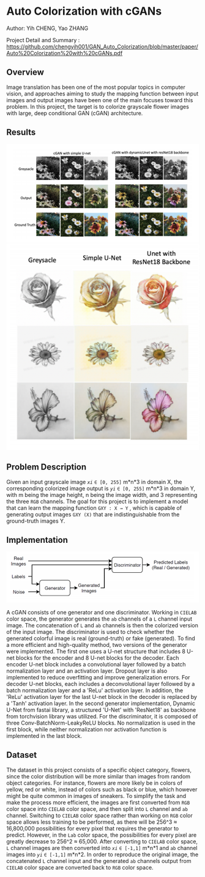 # Auto Colorization with cGANs
Author: Yih CHENG, Yao ZHANG

Project Detail and Summary : https://github.com/chengyih001/GAN_Auto_Colorization/blob/master/paper/Auto%20Colorization%20with%20cGANs.pdf

## Overview
Image translation has been one of the most popular topics in computer vision, and approaches aiming to study the mapping function between input images and output images have been one of the main focuses toward this problem. In this project, the target is to colorize grayscale flower images with large, deep conditional GAN (cGAN) architecture. 

## Results

<p float="left">
  <img src="./images/cGAN_output.png"/>
  <img src="./images/cGAN_sketch_output.png"/>
</p>

## Problem Description
Given an input grayscale image _`xi`_ `∈ [0, 255]` m\*n\*3 in domain X, the corresponding colorized image output is _`yi`_ `∈ [0, 255]` m\*n\*3 in domain Y, with m being the image height, n being the image width, and 3 representing the three `RGB` channels. The goal for this project is to implement a model that can learn the mapping function `GXY : X → Y` , which is capable of generating output images `GXY (X)` that are indistinguishable from the ground-truth images Y.

## Implementation

![](https://github.com/chengyih001/GAN_Auto_Colorization/blob/master/images/cGAN_structure.png?raw=true)

A cGAN consists of one generator and one discriminator. Working in `CIELAB` color space, the generator generates the `ab` channels of a `L` channel input image. The concatenation of `L` and `ab` channels is then the colorized version of the input image. The discriminator is used to check whether the generated colorful image is real (ground-truth) or fake (generated). To find a more efficient and high-quality method, two versions of the generator were implemented. The first one uses a U-net structure that includes 8 U-net blocks for the encoder and 8 U-net blocks for the decoder. Each encoder U-net block includes a convolutional layer followed by a batch normalization layer and an activation layer. Dropout layer is also implemented to reduce overfitting and improve generalization errors. For decoder U-net blocks, each includes a deconvolutional layer followed by a batch normalization layer and a 'ReLu' activation layer. In addition, the 'ReLu' activation layer for the last U-net block in the decoder is replaced by a 'Tanh' activation layer. In the second generator implementation, Dynamic U-Net from fastai library, a structured 'U-Net' with 'ResNet18' as backbone from torchvision library was utilized. For the discriminator, it is composed of three Conv-BatchNorm-LeakyReLU blocks. No normalization is used in the first block, while neither normalization nor activation function is implemented in the last block.

## Dataset
The dataset in this project consists of a specific object category, flowers, since the color distribution will be more similar than images from random object categories. For instance, flowers are more likely be in colors of yellow, red or white, instead of colors such as black or blue, which however might be quite common in images of sneakers. To simplify the task and make the process more efficient, the images are first converted from `RGB` color space into `CIELAB` color space, and then split into `L` channel and `ab` channel. Switching to `CIELAB` color space rather than working on `RGB` color space allows less training to be performed, as there will be 256^3 ≈ 16,800,000 possibilities for every pixel that requires the generator to predict. However, in the `Lab` color space, the possibilities for every pixel are greatly decrease to 256^2 ≈ 65,000. After converting to `CIELAB` color space, `L` channel images are then converted into _`xi`_ `∈ [-1,1]` m\*n\*1 and `ab` channel images into _`yi`_ `∈ [-1,1]` m\*n\*2. In order to reproduce the original image, the concatenated `L` channel input and the generated `ab` channels output from `CIELAB` color space are converted back to `RGB` color space.
